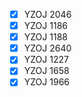 - [x] YZOJ 2046
- [x] YZOJ 1186
- [x] YZOJ 1188
- [x] YZOJ 2640
- [x] YZOJ 1227
- [x] YZOJ 1658
- [x] YZOJ 1966